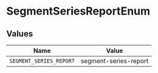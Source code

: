 # SegmentSeriesReportEnum


## Values

| Name                    | Value                   |
| ----------------------- | ----------------------- |
| `SEGMENT_SERIES_REPORT` | segment-series-report   |